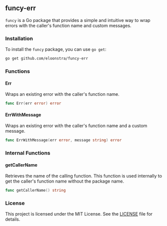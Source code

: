 ## funcy-err

`funcy` is a Go package that provides a simple and intuitive way to wrap errors with the caller's function name and custom messages.

### Installation

To install the `funcy` package, you can use `go get`:

```sh
go get github.com/eloonstra/funcy-err
```

### Functions

#### Err

Wraps an existing error with the caller's function name.

```go
func Err(err error) error
```

#### ErrWithMessage

Wraps an existing error with the caller's function name and a custom message.

```go
func ErrWithMessage(err error, message string) error
```

### Internal Functions

#### getCallerName

Retrieves the name of the calling function. This function is used internally to get the caller's function name without the package name.

```go
func getCallerName() string
```

### License

This project is licensed under the MIT License. See the [LICENSE](LICENSE) file for details.
